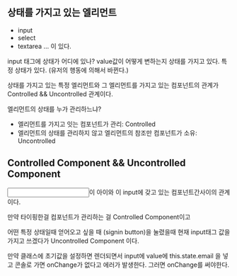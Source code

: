 ## 상태를 가지고 있는 엘리먼트

- input
- select
- textarea
  ...
  이 있다.

input 태그에 상태가 어디에 있나? value값이 어떻게 변하는지 상태를 가지고 있다. 특정 상태가 있다. (유저의 행동에 의해서 바뀐다.)

상태를 가지고 있는 특정 엘리먼트와 그 엘리먼트를 가지고 있는 컴포넌트의 관계가 Controlled && Uncontrolled 관계이다.

엘리먼트의 상태를 누가 관리하느냐?

- 엘리먼트를 가지고 잇는 컴포넌트가 관리: Controlled
- 엘리먼트의 상태를 관리하지 않고 엘리먼트의 참조만 컴포넌트가 소유: Uncontrolled

## Controlled Component && Uncontrolled Component

<input type="text"/>이 아이와 이 input에 갖고 있는 컴포넌트간사이의 관계이다.

만약 타이핑한걸 컴포넌트가 관리하는 걸 Controlled Component이고

어떤 특정 상태일때 얻어오고 싶을 때 (signin button)을 눌렸을때 현재 input태그 값을 가지고 쓰겠다가 Uncontrolled Component 이다.

만약 클래스에 초기값을 설정하면 렌더되면서 input에 value에 this.state.email 을 넣고 콘솔로 가면 onChange가 없다고 에러가 발생한다. 그러면 onChange를 써야한다.
